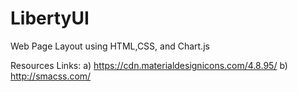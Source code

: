 # LibertyUI
Web Page Layout using HTML,CSS, and Chart.js

Resources Links:
a) https://cdn.materialdesignicons.com/4.8.95/
b) http://smacss.com/

